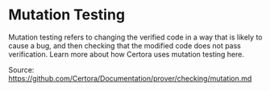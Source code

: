 # Mutation Testing

Mutation testing refers to changing the verified code in a way that is likely to cause a bug, and then checking that the modified code does not pass verification. Learn more about how Certora uses mutation testing here.

Source: https://github.com/Certora/Documentation/prover/checking/mutation.md
